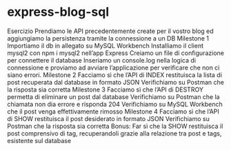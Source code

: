# express-blog-sql
Esercizio
Prendiamo le API precedentemente create per il vostro blog ed aggiungiamo la persistenza tramite la connessione a un DB
Milestone 1
Importiamo il db in allegato su MySQL Workbench
Installiamo il client mysql2 con npm i mysql2 nell’app Express
Creiamo un file di configurazione per connettere il database
Inseriamo un console.log nella logica di connessione e proviamo ad avviare l’applicazione per verificare che non ci siano errori.
Milestone 2
Facciamo sì che l’API di INDEX restituisca la lista di post recuperata dal database in formato JSON
Verifichiamo su Postman che la risposta sia corretta
Milestone 3
Facciamo sì che l’API di DESTROY permetta di eliminare un post dal database
Verifichiamo su Postman che la chiamata non dia errore e risponda 204
Verifichiamo su MySQL Workbench che il post venga effettivamente rimosso
Milestone 4
Facciamo sì che l’API di SHOW restituisca il post desiderato in formato JSON
Verifichiamo su Postman che la risposta sia corretta
Bonus:
Far sì che la SHOW restituisca il post comprensivo di tag, recuperandoli grazie alla relazione tra post e tags, esistente sul database